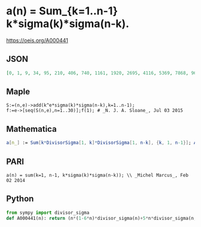 # a\(n\) \= Sum\_\{k\=1\.\.n\-1\} k\*sigma\(k\)\*sigma\(n\-k\)\.
https://oeis.org/A000441
## JSON
```JSON
[0, 1, 9, 34, 95, 210, 406, 740, 1161, 1920, 2695, 4116, 5369, 7868, 9690, 13640, 16116, 22419, 25365, 34160, 38640, 50622, 55154, 73320, 77225, 100100, 107730, 135576, 141085, 182340, 184760, 233616, 243408, 297738, 301420, 385110, 377511, 467210, 478842]
```
## Maple
```Maple
S:=(n,e)->add(k^e*sigma(k)*sigma(n-k),k=1..n-1);
f:=e->[seq(S(n,e),n=1..30)];f(1); # _N. J. A. Sloane_, Jul 03 2015
```
## Mathematica
```Mathematica
a[n_] := Sum[k*DivisorSigma[1, k]*DivisorSigma[1, n-k], {k, 1, n-1}]; Array[a, 40] (* _Jean-François Alcover_, Feb 08 2016 *)
```
## PARI
```PARI
a(n) = sum(k=1, n-1, k*sigma(k)*sigma(n-k)); \\ _Michel Marcus_, Feb 02 2014
```
## Python
```Python
from sympy import divisor_sigma
def A000441(n): return (n*(1-6*n)*divisor_sigma(n)+5*n*divisor_sigma(n,3))//24 # _Chai Wah Wu_, Jul 25 2024
```
